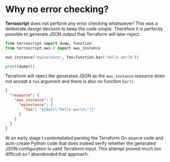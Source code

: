 # Why no error checking?

**Terrascript** does not perform any error checking whatsoever! This was a deliberate design decision to keep 
the code simple. Therefore it is perfectly possible to generate JSON output that Terraform will later reject.

```python
from terrascript import dump, function
from terrascript.aws.r import aws_instance

aws_instance('myinstance', foo=function.bar('hello world'))

print(dump())

```

Terraform will reject the generated JSON as the `aws_instance` resource does not accept a `foo` argument and
there is also no function `bar()`.

```json
{
  "resource": {
    "aws_instance": {
      "myinstance": {
        "foo": "${bar(\"hello world\")}"
      }
    }
  }
}
```

At an early stage I contemplated parsing the Terraform Go source code and auto-create Python
code that does indeed verify whether the generated JSON configuration is valid Terraform input. This attempt
proved much too difficult so I abandonded that approach.

